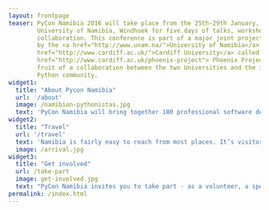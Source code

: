 ```yaml
---
layout: frontpage
teaser: PyCon Namibia 2016 will take place from the 25th-29th January, at the
        University of Namibia, Windhoek for five days of talks, workshops and
        collaboration. This conference is part of a major joint project being undertaken
        by the <a href="http://www.unam.na/">University of Namibia</a> and <a
        href="http://www.cardiff.ac.uk/">Cardiff University</a> called the <a
        href="http://www.cardiff.ac.uk/phoenix-project"> Phoenix Project</a> and is the
        fruit of a collaboration between the two Universities and the international
        Python community.
widget1:
  title: "About Pycon Namibia"
  url: '/about'
  image: /namibian-pythonistas.jpg
  text: 'PyCon Namibia will bring together 180 professional software developers, scientists, academics and students, from Namibia and around the world.'
widget2:
  title: "Travel"
  url: '/travel'
  text: 'Namibia is fairly easy to reach from most places. It’s visitor-friendly, and international attendees should consider allocating some extra time to explore.'
  image: /arrival.jpg
widget3:
  title: "Get involved"
  url: /take-part
  image: get-involved.jpg
  text: "PyCon Namibia invites you to take part - as a volunteer, a speaker, a sponsor or just as an attendee. Join us in Windhoek for the world's newest PyCon."
permalink: /index.html
---
```

